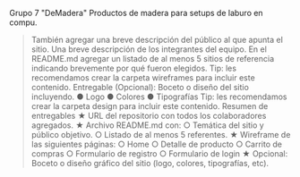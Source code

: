 Grupo 7 "DeMadera"
Productos de madera para setups de laburo en compu. 
> También agregar una breve descripción del público al que apunta el sitio.
Una breve descripción de los integrantes del equipo.
En el README.md agregar un listado de al menos 5 sitios de referencia indicando brevemente por qué fueron elegidos.
Tip:​ les recomendamos crear la carpeta ​wireframes​ para incluir este contenido. Entregable (Opcional)​:​ Boceto o diseño del sitio incluyendo.
● Logo
● Colores
● Tipografías
Tip:​ les recomendamos crear la carpeta ​design​ para incluir este contenido.
> Resumen de entregables
★ URL del repositorio con todos los colaboradores agregados. ★ Archivo README.md con:
○ Temática del sitio y público objetivo.
○ Listado de al menos 5 referentes. ★ Wireframe de las siguientes páginas:
○ Home
○ Detalle de producto
○ Carrito de compras
○ Formulario de registro
○ Formulario de login
★ Opcional: Boceto o diseño gráfico del sitio (logo, colores, tipografías, etc).
